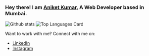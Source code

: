 ### Hey there! I am [Aniket Kumar](https://aniket-kumar.web.app), A Web Developer based in Mumbai.

<!--
**sparshsingh21/sparshsingh21** is a ✨ _special_ ✨ repository because its `README.md` (this file) appears on your GitHub profile.

Here are some ideas to get you started:

- 🔭 I’m currently working on ...
- 🌱 I’m currently learning ...
- 👯 I’m looking to collaborate on ...
- 🤔 I’m looking for help with ...
- 💬 Ask me about ...
- 📫 How to reach me: ...
- 😄 Pronouns: ...
- ⚡ Fun fact: ...
-->
![Github stats](https://github-readme-stats.vercel.app/api?username=ak-301&theme=highcontrast&show_icons=true&count_private=true)
![Top Languages Card](https://github-readme-stats.vercel.app/api/top-langs/?username=ak-301&layout=compact)

Want to work with me? Connect with me on:
* [LinkedIn](https://www.linkedin.com/in/aniketkumar30)
* [Instagram](https://www.instagram.com/mr.ak_301)
<!-- * [Whatsapp](https://api.whatsapp.com/send?phone=919082213431) -->
